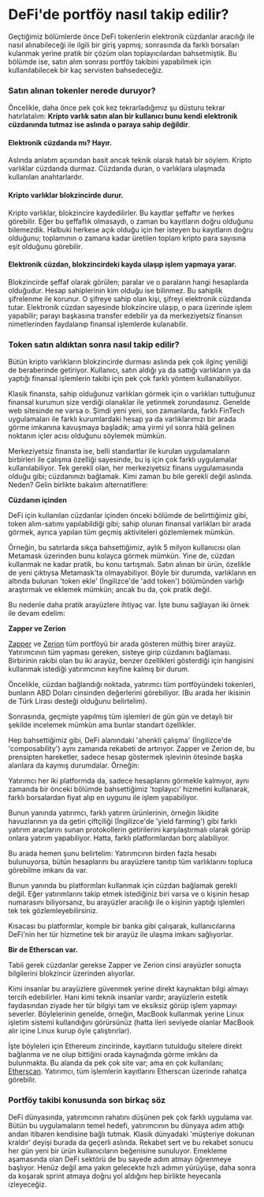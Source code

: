 # DeFi'de portföy nasıl takip edilir?

Geçtiğimiz bölümlerde önce DeFi tokenlerin elektronik cüzdanlar aracılığı ile nasıl alınabileceği ile ilgili bir giriş yapmış; sonrasında da farklı borsaları kulanmak yerine pratik bir çözüm olan toplayıcılardan bahsetmiştik. Bu bölümde ise, satın alım sonrası portföy takibini yapabilmek için kullanılabilecek bir kaç servisten bahsedeceğiz.

### Satın alınan tokenler nerede duruyor?

Öncelikle, daha önce pek çok kez tekrarladığımız şu düsturu tekrar hatırlatalım: **Kripto varlık satın alan bir kullanıcı bunu kendi elektronik cüzdanında tutmaz ise aslında o paraya sahip değildir**.

#### Elektronik cüzdanda mı? Hayır.

Aslında anlatım açısından basit ancak teknik olarak hatalı bir söylem. Kripto varlıklar cüzdanda durmaz. Cüzdanda duran, o varlıklara ulaşmada kullanılan anahtarlardır.

#### **Kripto varlıklar blokzincirde durur.**

Kripto varlıklar, blokzincire kaydedilirler. Bu kayıtlar şeffaftır ve herkes görebilir. Eğer bu şeffaflık olmasaydı, o zaman bu kayıtların doğru olduğunu bilemezdik. Halbuki herkese açık olduğu için her isteyen bu kayıtların doğru olduğunu; toplamının o zamana kadar üretilen toplam kripto para sayısına eşit olduğunu görebilir.

#### **Elektronik cüzdan, blokzincirdeki kayda ulaşıp işlem yapmaya yarar.**

Blokzincirde şeffaf olarak görülen; paralar ve o paraların hangi hesaplarda olduğudur. Hesap sahiplerinin kim olduğu ise bilinmez. Bu sahiplik şifrelenme ile korunur. O şifreye sahip olan kişi, şifreyi elektronik cüzdanda tutar. Elektronik cüzdan sayesinde blokzincire ulaşıp, o para üzerinde işlem yapabilir; parayı başkasına transfer edebilir ya da merkeziyetsiz finansın nimetlerinden faydalanıp finansal işlemlerde kulanabilir.

### Token satın aldıktan sonra nasıl takip edilir?

Bütün kripto varlıkların blokzincirde durması aslında pek çok ilginç yeniliği de beraberinde getiriyor. Kullanıcı, satın aldığı ya da sattığı varlıkların ya da yaptığı finansal işlemlerin takibi için pek çok farklı yöntem kullanabiliyor.

Klasik finansta, sahip olduğunuz varlıkları görmek için o varlıkları tuttuğunuz finansal kurumun size verdiği olanaklar ile yetinmek zorundasınız. Genelde web sitesinde ne varsa o. Şimdi yeni yeni, son zamanlarda, farklı FinTech uygulamaları ile farklı kurumlardaki hesap ya da varlıklarımızı bir arada görme imkanına kavuşmaya başladık; ama yirmi yıl sonra hâlâ gelinen noktanın içler acısı olduğunu söylemek mümkün.

Merkeziyetsiz finansta ise, belli standartlar ile kurulan uygulamaların birbirleri ile çalışma özelliği sayesinde, bu iş için çok farklı uygulamalar kullanılabiliyor. Tek gerekli olan, her merkeziyetsiz finans uygulamasında olduğu gibi; cüzdanınızı bağlamak. Kimi zaman bu bile gerekli değil aslında. Neden? Gelin birlikte bakalım alternatiflere:

**Cüzdanın içinden**

DeFi için kullanılan cüzdanlar içinden önceki bölümde de belirttiğimiz gibi, token alım-satımı yapılabildiği gibi; sahip olunan finansal varlıkları bir arada görmek, ayrıca yapılan tüm geçmiş aktiviteleri gözlemlemek mümkün.

Örneğin, bu satırlarda sıkça bahsettiğimiz, aylık 5 milyon kullanıcısı olan Metamask üzerinden bunu kolayca görmek mümkün. Yine de, cüzdan kullanmak ne kadar pratik, bu konu tartışmalı. Satın alınan bir ürün, özelikle de yeni çıktıysa Metamask'ta olmayabiliyor. Böyle bir durumda, varlıkların en altında bulunan 'token ekle' \(İngilizce'de 'add token'\) bölümünden varlığı araştırmak ve eklemek mümkün; ancak bu da, çok pratik değil.

Bu nedenle daha pratik arayüzlere ihtiyaç var. İşte bunu sağlayan iki örnek ile devam edelim:

**Zapper ve Zerion**

[Zapper](https://zapper.fi/) ve [Zerion](https://zerion.io/) tüm portföyü bir arada gösteren müthiş birer arayüz. Yatırımcının tüm yapması gereken, sisteye girip cüzdanını bağlaması. Birbirinin rakibi olan bu iki arayüz, benzer özellikleri gösterdiği için hangisini kullanmak istediği yatırımcının keyfine kalmış bir durum.

Öncelikle, cüzdan bağlandığı noktada, yatırımcı tüm portföyündeki tokenleri, bunların ABD Doları cinsinden değerlerini görebiliyor. \(Bu arada her ikisinin de Türk Lirası desteği olduğunu belirtelim\). 

Sonrasında, geçmişte yapılmış tüm işlemleri de gün gün ve detaylı bir şekilde incelemek mümkün ama bunlar standart özellikler.

Hep bahsettiğimiz gibi, DeFi alanındaki 'ahenkli çalışma' \(İngilizce'de 'composability'\) aynı zamanda rekabeti de artırıyor. Zapper ve Zerion de,  bu prensipten hareketler, sadece hesap göstermek işlevinin ötesinde başka alanlara da kaymış durumdalar. Örneğin:

Yatırımcı her iki platformda da, sadece hesaplarını görmekle kalmıyor,  aynı zamanda bir önceki bölümde bahsettiğimiz 'toplayıcı' hizmetini kullanarak, farklı borsalardan fiyat alıp en uygunu ile işlem yapabiliyor.

Bunun yanında yatırımcı, farklı yatırım ürünlerinin, örneğin likidite havuzlarının ya da getiri çiftçiliği \(İngilizce'de 'yield farming'\) gibi farklı yatırım araçlarını sunan protokollerin getirilerini karşılaştırmalı olarak görüp onlara yatırım yapabiliyor. Hatta, farklı platformlardan borç alabiliyor.

Bu arada hemen şunu belirtelim: Yatırımcının birden fazla hesabı bulunuyorsa, bütün hesaplarını bu arayüzlere tanıtıp tüm varlıklarını topluca görebilme imkanı da var.

Bunun yanında bu platformları kullanmak için cüzdan bağlamak gerekli değil. Eğer yatırımlarını takip etmek istediğiniz biri varsa ve o kişinin hesap numarasını biliyorsanız, bu arayüzler aracılığı ile o kişinin yaptığı işlemleri tek tek gözlemleyebilirsiniz.

Kısacası bu platformlar, komple bir banka gibi çalışarak, kullanıcılarına DeFi'nin her tür hizmetine tek bir arayüz ile ulaşma imkanı sağlıyorlar.

**Bir de Etherscan var.** 

Tabii gerek cüzdanlar gerekse Zapper ve Zerion cinsi arayüzler sonuçta bilgilerini blokzincir üzerinden alıyorlar.

Kimi insanlar bu arayüzlere güvenmek yerine direkt kaynaktan bilgi almayı tercih edebilirler. Hani kimi teknik insanlar vardır; arayüzlerin estetik faydasından ziyade her tür bilgiyi tam ve eksiksiz görüp işlem yapmayı severler. Böylelerinin genelde, örneğin, MacBook kullanmak yerine Linux işletim sistemi kullandığını görürsünüz \(hatta ileri seviyede olanlar MacBook alır içine Linux kurup öyle çalıştırırlar\).

İşte böyleleri için Ethereum zincirinde, kayıtların tutulduğu sitelere direkt bağlanma ve ne olup bittiğini orada kaynağında görme imkânı da bulunmakta. Bu alanda da pek çok site var; ama en çok kullanılanı; [Etherscan](https://etherscan.io/). Yatırımcı, tüm işlemlerin kayıtlarını Etherscan üzerinde rahatça görebilir. 

### Portföy takibi konusunda son birkaç söz

DeFi dünyasında, yatırımcının rahatını düşünen pek çok farklı uygulama var. Bütün bu uygulamaların temel hedefi, yatırımcının bu dünyaya adım attığı andan itibaren kendisine bağlı tutmak. Klasik dünyadaki 'müşteriye dokunan kraldır' deyişi burada da geçerli aslında. Rekabet sert ve bu rekabet sonucu her gün yeni bir ürün kullanıcıların beğenisine sunuluyor. Emekleme aşamasında olan DeFi sektörü de bu sayede adım atmayı öğrenmeye başlıyor. Henüz değil ama yakın gelecekte hızlı adımın yürüyüşe, daha sonra da koşarak sprint atmaya doğru yol aldığını hep birlikte heyecanla izleyeceğiz.

